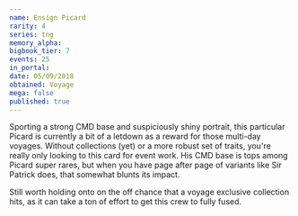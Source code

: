 ```yaml
---
name: Ensign Picard
rarity: 4
series: tng
memory_alpha:
bigbook_tier: 7
events: 25
in_portal:
date: 05/09/2018
obtained: Voyage
mega: false
published: true
---
```


Sporting a strong CMD base and suspiciously shiny portrait, this particular Picard is currently a bit of a letdown as a reward for those multi-day voyages. Without collections (yet) or a more robust set of traits, you're really only looking to this card for event work. His CMD base is tops among Picard super rares, but when you have page after page of variants like Sir Patrick does, that somewhat blunts its impact.

Still worth holding onto on the off chance that a voyage exclusive collection hits, as it can take a ton of effort to get this crew to fully fused.
